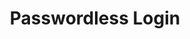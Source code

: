 ---
  id: "1265"
  fieldLayoutId: "89"
  uid: "3ea38737-737d-42cc-82c8-6ff994561d9a"
  enabled: "1"
  archived: "0"
  dateCreated: "2018-03-12 05:38:54"
  dateUpdated: "2019-01-28 02:47:21"
  siteSettingsId: "1265"
  slug: "paswordless-login"
  siteId: "1"
  uri: "patterns/ios/entry/paswordless-login"
  enabledForSite: "1"
  sectionId: "2"
  typeId: "2"
  authorId: "1"
  postDate: "2018-03-13 04:32:00"
  expiryDate: null
  contentId: "1265"
  title: "Passwordless Login"
  field_allColorsComputed: null
  field_allColorsComputedIllustration: null
  field_allColorsComputedThumbnail: null
  field_appDescription: null
  field_appDescriptionSentiment: null
  field_audio: "0"
  field_authorFaq: null
  field_bgThumbPosition: "center center"
  field_body: null
  field_captureSize: null
  field_categoriesRaw: "reducing friction,"
  field_categoryInPlainText: null
  field_coldThumbTransform: null
  field_colorPalette: null
  field_contributorName: null
  field_contributorUrl: null
  field_coverColor: null
  field_dominantColor: null
  field_externalContributor: "0"
  field_fetchWebsiteData: null
  field_fullName: null
  field_gfycatSource: null
  field_gif: "0"
  field_gumletUrl: null
  field_gumletUrlNoPreParse: null
  field_howHelps: "<p><strong>Reducing Friction and Increased Security</strong>. </p><p>Passwords are hard. Most modern systems require users to set complex passwords that are hard to crack but equally hard to remember. Many users end up using the same password across many services, and this makes them more vulnerable to a potential identity or information theft.<br /></p><p>Slack \"Magic Link\" is a mechanic that allows users to login smoothly without relying on hard to remember passwords. This type of login strategy is helpful for users that juggle with multiple passwords and that don't remember which one they have used for a particular service.</p><p>Passwords, in general, have been widely criticized as a poor user experience, but only until now we have been seeing an emergence passwordless strategies like this one.</p>"
  field_howWorks: "<p>When Slack users are trying to login into the mobile app, they see a single field form for their email address, instead of the traditional email-password forms found in other apps. Once they submit their email address, the Slack app shows them a new screen that prompts them to use a \"Magic Link\" sent to their inbox to finalize their login. There's also a secondary option to use the traditional password login, but this option is evidently demoted in the screen hierarchy.</p><p>When the user taps the \"Send Magic Link\" button, the app shows them a third screen which informs them that the email containing the link was sent. There's also a primary button that reads \"Open Email App\". When the users tap this link, Slack fires a deep-link and opens the native email application which presumably is configured with the inbox that is receiving the \"magic link.\"</p><p>After receiving and opening the message that contains the \"Magic Link,\" the users can now tap that link which would automatically deep-link back to the Slack app and pass all the proper authentication credentials to finalize the login process. At this point, the users don't have to interact the with the login flow anymore, and they will be logged-in and ready to use the app.</p>"
  field_iconColors: null
  field_iconComputedColors: null
  field_illustrationSource: null
  field_imagePathRaw: "https://s3-us-west-2.amazonaws.com/waveguideio/captures/waves/slack_magiclink.jpg"
  field_imageTextOcr: null
  field_depthArticleBody: null
  field_lpSentimentScore: null
  field_lpUrl: null
  field_mediaEmbed: "<figure><img src=\"{asset:2086:url||https://s3-us-west-2.amazonaws.com/waveguideio/captures/waves/slack_magiclink.jpg}\" alt=\"\" /></figure>"
  field_mobileId: null
  field_mobileShotSrc: null
  field_newsObject: null
  field_pageFetchJsonString: null
  field_patternSrc: "Slack"
  field_platformRaw: "iOS"
  field_qualityDescription: null
  field_rawResponse: null
  field_readingDuration: null
  field_readingDurationSeconds: null
  field_readingEaseLevel: null
  field_readingEaseScore: null
  field_references: null
  field_screenshotColors: null
  field_screenshotComputedColors: null
  field_sourceFromArchive: null
  field_strategyDescription: null
  field_thumbColors: null
  field_thumbVideoUrl: ""
  field_webDescription: null
  field_webTitle: null
  field_what: "<p>This is a solution found in the Slack iOS (and Android) app. It allows Slack users to login into the app without using a password. Instead, they authenticate with a link sent to their inbox.</p>"
  root: null
  lft: null
  rgt: null
  level: null
  structureId: null
  layout: layouts/post.njk
---